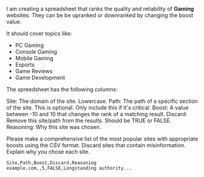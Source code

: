 I am creating a spreadsheet that ranks the quality and reliability of **Gaming** websites. They can be be upranked or downranked by changing the boost value.

It should cover topics like:

- PC Gaming
- Console Gaming
- Mobile Gaming
- Esports
- Game Reviews
- Game Development

The spreedsheet has the following columns:

Site: The domain of the site. Lowercase.
Path: The path of a specific section of the site. This is optional. Only include this if it's critical.
Boost: A value between -10 and 10 that changes the rank of a matching result.
Discard: Remove this site/path from the results. Should be TRUE or FALSE.
Reasoning: Why this site was chosen.

Please make a comprehensive list of the most popular sites with appropriate boosts using the CSV format. Discard sites that contain misinformation. Explain why you chose each site.

```
Site,Path,Boost,Discard,Reasoning
example.com,,5,FALSE,Longstanding authority...
```
